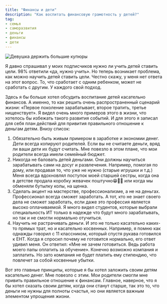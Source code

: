 ```yaml
---
title: "Финансы и дети"
description: "Как воспитать финансовую грамотность у детей?"
tag:
- семья
- саморазвития
- деньги
- финансы
- дети
---
```

![Девушка держить большие купюры][header]

Я давно спрашивал у моих подписчиков нужно ли учить детей ставить цели. 98% ответили «да, нужно учить». Но теперь возникает проблема, как можно научить детей ставить цели. Честно скажу, у меня нет ответа на этот вопрос. То, что сработает с одним ребенком, может не сработать с другим. У каждого свой подход. 

Здесь я бы больше хотел обсудить воспитание детей касательно финансов. А именно, то как решить очень распространенный сценарий жизни: «Первое поколение зарабатывает, второе тратить, третье нищенствует». Я видел очень много примеров этого в жизни, что хотелось бы избежать такого развития событий. И для этого я записал для себя план действий для привития правильного отношение к деньгам детям. Внизу список:

1. Обязательно быть живым примером в заработке и  экономии денег. Дети всегда копируют родителей. Если вы не считаете деньги, вряд ли ваши дети их будут считать. Мне повезло в этом плане, что мои родители всегда имели семейный бюджет. 
2. Никогда не баловать детей деньгами. Они должны научиться зарабатывать сами на досуг и развлечения. Например, помогая по дому, или продавая то, что уже не нужно (старые игрушки и т.д.) Меня всегда вдохновлял поступок моей старшей сестры, когда она в детстве продала коробку жевачек поштучно😁👍🏻 или когда мы обменяли бутылку колы, на щенка. 
3. Сделать акцент на мастерстве, профессионализме, а не на деньгах. Профессионал всегда сможет заработать. А тот, кто не знает своего дела не сможет заработать, если даже это профессия является высоко оплачиваемой. Я много видел студентов, которые выбрали специальность ИТ только в надежде что будут много зарабатывать, но так и не смогли нормально отучиться. 
4. Научить не растрачивать деньги. И это не только касательно каких-то прямых трат, но и касательно косвенных. Например, я помню как однажды говорил с 11 классником, который спустя рукава готовился к ЕНТ. Когда я спросил почему не готовится нормально, его ответ удивил меня. Он ответил: «Мне не зачем готовиться. Ведь работа моего папы оплатить за обучение». Конечно возможно компания и заплатить. Но зато компания не будет платить ему стипендию, что повлечет за собой косвенные убытки.

Вот это главные принципы, которые я бы хотел заложить своим детям касательно денег. Мне повезло с этим. Мои родители смогли мне привить правильное отношение к финансам. Главное, наверное, что я бы хотел сказать своим детям, когда они станут старше, так это то, что деньги не нужны для полноты счастья, но они является важным элементом упрощения жизни. 

[header]: {{site.url}}/assets/images/posts/finance-children.jpg
